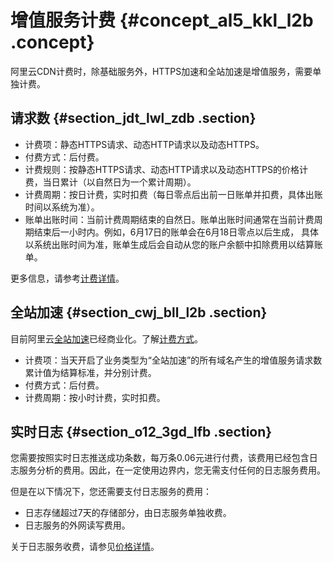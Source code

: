 # 增值服务计费 {#concept_al5_kkl_l2b .concept}

阿里云CDN计费时，除基础服务外，HTTPS加速和全站加速是增值服务，需要单独计费。

## 请求数 {#section_jdt_lwl_zdb .section}

-   计费项：静态HTTPS请求、动态HTTP请求以及动态HTTPS。
-   付费方式：后付费。
-   计费规则：按静态HTTPS请求、动态HTTP请求以及动态HTTPS的价格计费，当日累计（以自然日为一个累计周期）。
-   计费周期：按日计费，实时扣费（每日零点后出前一日账单并扣费，具体出账时间以系统为准）。
-   账单出账时间：当前计费周期结束的自然日。账单出账时间通常在当前计费周期结束后一小时内。例如，6月17日的账单会在6月18日零点以后生成， 具体以系统出账时间为准，账单生成后会自动从您的账户余额中扣除费用以结算账单。

更多信息，请参考[计费详情](https://www.alibabacloud.com/zh/product/cdn)。

## 全站加速 {#section_cwj_bll_l2b .section}

目前阿里云[全站加速](../../../../intl.zh-CN/产品简介/什么是全站加速.md#)已经商业化。了解[计费方式](https://help.aliyun.com/noticelist/articleid/20701439.html)。

-   计费项：当天开启了业务类型为“全站加速”的所有域名产生的增值服务请求数累计值为结算标准，并分别计费。
-   付费方式：后付费。
-   计费周期：按小时计费，实时扣费。

## 实时日志 {#section_o12_3gd_lfb .section}

您需要按照实时日志推送成功条数，每万条0.06元进行付费，该费用已经包含日志服务分析的费用。因此，在一定使用边界内，您无需支付任何的日志服务费用。

但是在以下情况下，您还需要支付日志服务的费用：

-   日志存储超过7天的存储部分，由日志服务单独收费。
-   日志服务的外网读写费用。

关于日志服务收费，请参见[价格详情](../../../../intl.zh-CN/产品定价/计费方式.md#)。

